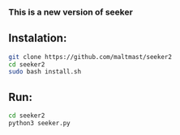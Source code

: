 ### This is a new version of seeker

## Instalation:
```bash
git clone https://github.com/maltmast/seeker2
cd seeker2
sudo bash install.sh
```

## Run:
```bash
cd seeker2
python3 seeker.py
```
